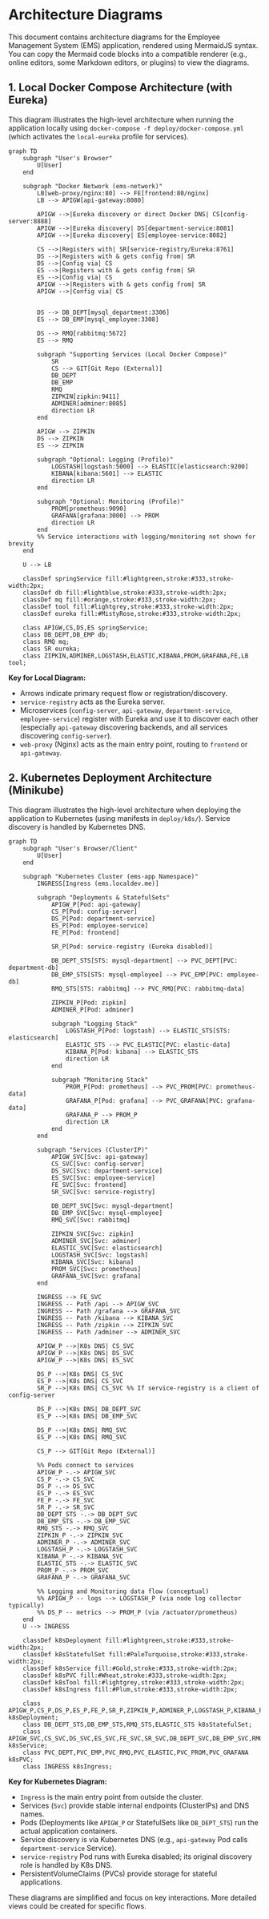 # Architecture Diagrams

This document contains architecture diagrams for the Employee Management System (EMS) application, rendered using MermaidJS syntax. You can copy the Mermaid code blocks into a compatible renderer (e.g., online editors, some Markdown editors, or plugins) to view the diagrams.

## 1. Local Docker Compose Architecture (with Eureka)

This diagram illustrates the high-level architecture when running the application locally using `docker-compose -f deploy/docker-compose.yml` (which activates the `local-eureka` profile for services).

```mermaid
graph TD
    subgraph "User's Browser"
        U[User]
    end

    subgraph "Docker Network (ems-network)"
        LB[web-proxy/nginx:80] --> FE[frontend:80/nginx]
        LB --> APIGW[api-gateway:8080]

        APIGW -->|Eureka discovery or direct Docker DNS| CS[config-server:8888]
        APIGW -->|Eureka discovery| DS[department-service:8081]
        APIGW -->|Eureka discovery| ES[employee-service:8082]

        CS -->|Registers with| SR[service-registry/Eureka:8761]
        DS -->|Registers with & gets config from| SR
        DS -->|Config via| CS
        ES -->|Registers with & gets config from| SR
        ES -->|Config via| CS
        APIGW -->|Registers with & gets config from| SR
        APIGW -->|Config via| CS


        DS --> DB_DEPT[mysql_department:3306]
        ES --> DB_EMP[mysql_employee:3308]
        
        DS --> RMQ[rabbitmq:5672]
        ES --> RMQ

        subgraph "Supporting Services (Local Docker Compose)"
            SR
            CS --> GIT[Git Repo (External)]
            DB_DEPT
            DB_EMP
            RMQ
            ZIPKIN[zipkin:9411]
            ADMINER[adminer:8085]
            direction LR
        end
        
        APIGW --> ZIPKIN
        DS --> ZIPKIN
        ES --> ZIPKIN

        subgraph "Optional: Logging (Profile)"
            LOGSTASH[logstash:5000] --> ELASTIC[elasticsearch:9200]
            KIBANA[kibana:5601] --> ELASTIC
            direction LR
        end
        
        subgraph "Optional: Monitoring (Profile)"
            PROM[prometheus:9090]
            GRAFANA[grafana:3000] --> PROM
            direction LR
        end
        %% Service interactions with logging/monitoring not shown for brevity
    end

    U --> LB

    classDef springService fill:#lightgreen,stroke:#333,stroke-width:2px;
    classDef db fill:#lightblue,stroke:#333,stroke-width:2px;
    classDef mq fill:#orange,stroke:#333,stroke-width:2px;
    classDef tool fill:#lightgrey,stroke:#333,stroke-width:2px;
    classDef eureka fill:#MistyRose,stroke:#333,stroke-width:2px;

    class APIGW,CS,DS,ES springService;
    class DB_DEPT,DB_EMP db;
    class RMQ mq;
    class SR eureka;
    class ZIPKIN,ADMINER,LOGSTASH,ELASTIC,KIBANA,PROM,GRAFANA,FE,LB tool;
```

**Key for Local Diagram:**
*   Arrows indicate primary request flow or registration/discovery.
*   `service-registry` acts as the Eureka server.
*   Microservices (`config-server`, `api-gateway`, `department-service`, `employee-service`) register with Eureka and use it to discover each other (especially `api-gateway` discovering backends, and all services discovering `config-server`).
*   `web-proxy` (Nginx) acts as the main entry point, routing to `frontend` or `api-gateway`.

## 2. Kubernetes Deployment Architecture (Minikube)

This diagram illustrates the high-level architecture when deploying the application to Kubernetes (using manifests in `deploy/k8s/`). Service discovery is handled by Kubernetes DNS.

```mermaid
graph TD
    subgraph "User's Browser/Client"
        U[User]
    end

    subgraph "Kubernetes Cluster (ems-app Namespace)"
        INGRESS[Ingress (ems.localdev.me)]

        subgraph "Deployments & StatefulSets"
            APIGW_P[Pod: api-gateway]
            CS_P[Pod: config-server]
            DS_P[Pod: department-service]
            ES_P[Pod: employee-service]
            FE_P[Pod: frontend]
            
            SR_P[Pod: service-registry (Eureka disabled)]

            DB_DEPT_STS[STS: mysql-department] --> PVC_DEPT[PVC: department-db]
            DB_EMP_STS[STS: mysql-employee] --> PVC_EMP[PVC: employee-db]
            RMQ_STS[STS: rabbitmq] --> PVC_RMQ[PVC: rabbitmq-data]
            
            ZIPKIN_P[Pod: zipkin]
            ADMINER_P[Pod: adminer]

            subgraph "Logging Stack"
                LOGSTASH_P[Pod: logstash] --> ELASTIC_STS[STS: elasticsearch]
                ELASTIC_STS --> PVC_ELASTIC[PVC: elastic-data]
                KIBANA_P[Pod: kibana] --> ELASTIC_STS
                direction LR
            end

            subgraph "Monitoring Stack"
                PROM_P[Pod: prometheus] --> PVC_PROM[PVC: prometheus-data]
                GRAFANA_P[Pod: grafana] --> PVC_GRAFANA[PVC: grafana-data]
                GRAFANA_P --> PROM_P
                direction LR
            end
        end

        subgraph "Services (ClusterIP)"
            APIGW_SVC[Svc: api-gateway]
            CS_SVC[Svc: config-server]
            DS_SVC[Svc: department-service]
            ES_SVC[Svc: employee-service]
            FE_SVC[Svc: frontend]
            SR_SVC[Svc: service-registry]

            DB_DEPT_SVC[Svc: mysql-department]
            DB_EMP_SVC[Svc: mysql-employee]
            RMQ_SVC[Svc: rabbitmq]
            
            ZIPKIN_SVC[Svc: zipkin]
            ADMINER_SVC[Svc: adminer]
            ELASTIC_SVC[Svc: elasticsearch]
            LOGSTASH_SVC[Svc: logstash]
            KIBANA_SVC[Svc: kibana]
            PROM_SVC[Svc: prometheus]
            GRAFANA_SVC[Svc: grafana]
        end

        INGRESS --> FE_SVC
        INGRESS -- Path /api --> APIGW_SVC
        INGRESS -- Path /grafana --> GRAFANA_SVC
        INGRESS -- Path /kibana --> KIBANA_SVC
        INGRESS -- Path /zipkin --> ZIPKIN_SVC
        INGRESS -- Path /adminer --> ADMINER_SVC
        
        APIGW_P -->|K8s DNS| CS_SVC
        APIGW_P -->|K8s DNS| DS_SVC
        APIGW_P -->|K8s DNS| ES_SVC

        DS_P -->|K8s DNS| CS_SVC
        ES_P -->|K8s DNS| CS_SVC
        SR_P -->|K8s DNS| CS_SVC %% If service-registry is a client of config-server

        DS_P -->|K8s DNS| DB_DEPT_SVC
        ES_P -->|K8s DNS| DB_EMP_SVC
        
        DS_P -->|K8s DNS| RMQ_SVC
        ES_P -->|K8s DNS| RMQ_SVC
        
        CS_P --> GIT[Git Repo (External)]

        %% Pods connect to services
        APIGW_P -.-> APIGW_SVC
        CS_P -.-> CS_SVC
        DS_P -.-> DS_SVC
        ES_P -.-> ES_SVC
        FE_P -.-> FE_SVC
        SR_P -.-> SR_SVC
        DB_DEPT_STS -.-> DB_DEPT_SVC
        DB_EMP_STS -.-> DB_EMP_SVC
        RMQ_STS -.-> RMQ_SVC
        ZIPKIN_P -.-> ZIPKIN_SVC
        ADMINER_P -.-> ADMINER_SVC
        LOGSTASH_P -.-> LOGSTASH_SVC
        KIBANA_P -.-> KIBANA_SVC
        ELASTIC_STS -.-> ELASTIC_SVC
        PROM_P -.-> PROM_SVC
        GRAFANA_P -.-> GRAFANA_SVC

        %% Logging and Monitoring data flow (conceptual)
        %% APIGW_P -- logs --> LOGSTASH_P (via node log collector typically)
        %% DS_P -- metrics --> PROM_P (via /actuator/prometheus)
    end
    U --> INGRESS

    classDef k8sDeployment fill:#lightgreen,stroke:#333,stroke-width:2px;
    classDef k8sStatefulSet fill:#PaleTurquoise,stroke:#333,stroke-width:2px;
    classDef k8sService fill:#Gold,stroke:#333,stroke-width:2px;
    classDef k8sPVC fill:#Wheat,stroke:#333,stroke-width:2px;
    classDef k8sTool fill:#lightgrey,stroke:#333,stroke-width:2px;
    classDef k8sIngress fill:#Plum,stroke:#333,stroke-width:2px;

    class APIGW_P,CS_P,DS_P,ES_P,FE_P,SR_P,ZIPKIN_P,ADMINER_P,LOGSTASH_P,KIBANA_P,PROM_P,GRAFANA_P k8sDeployment;
    class DB_DEPT_STS,DB_EMP_STS,RMQ_STS,ELASTIC_STS k8sStatefulSet;
    class APIGW_SVC,CS_SVC,DS_SVC,ES_SVC,FE_SVC,SR_SVC,DB_DEPT_SVC,DB_EMP_SVC,RMQ_SVC,ZIPKIN_SVC,ADMINER_SVC,ELASTIC_SVC,LOGSTASH_SVC,KIBANA_SVC,PROM_SVC,GRAFANA_SVC k8sService;
    class PVC_DEPT,PVC_EMP,PVC_RMQ,PVC_ELASTIC,PVC_PROM,PVC_GRAFANA k8sPVC;
    class INGRESS k8sIngress;
```

**Key for Kubernetes Diagram:**
*   `Ingress` is the main entry point from outside the cluster.
*   Services (`Svc`) provide stable internal endpoints (ClusterIPs) and DNS names.
*   Pods (Deployments like `APIGW_P` or StatefulSets like `DB_DEPT_STS`) run the actual application containers.
*   Service discovery is via Kubernetes DNS (e.g., `api-gateway` Pod calls `department-service` Service).
*   `service-registry` Pod runs with Eureka disabled; its original discovery role is handled by K8s DNS.
*   PersistentVolumeClaims (PVCs) provide storage for stateful applications.

These diagrams are simplified and focus on key interactions. More detailed views could be created for specific flows.
```
